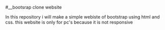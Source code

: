 #__bootsrap clone website

In this repository i will make a simple webiste of bootstrap using html and css.
this website is only for pc's because it is not responsive 

